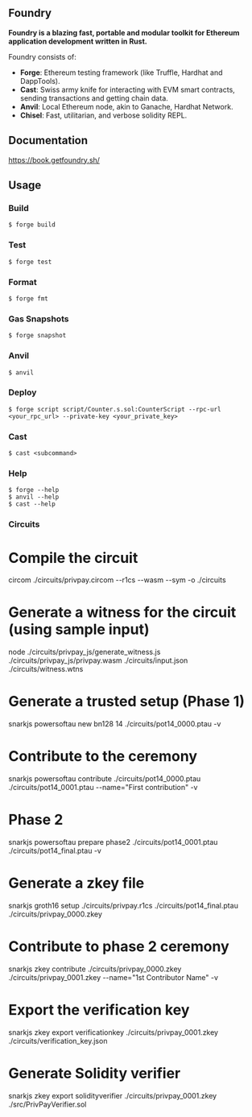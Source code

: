 ## Foundry

**Foundry is a blazing fast, portable and modular toolkit for Ethereum application development written in Rust.**

Foundry consists of:

-   **Forge**: Ethereum testing framework (like Truffle, Hardhat and DappTools).
-   **Cast**: Swiss army knife for interacting with EVM smart contracts, sending transactions and getting chain data.
-   **Anvil**: Local Ethereum node, akin to Ganache, Hardhat Network.
-   **Chisel**: Fast, utilitarian, and verbose solidity REPL.

## Documentation

https://book.getfoundry.sh/

## Usage

### Build

```shell
$ forge build
```

### Test

```shell
$ forge test
```

### Format

```shell
$ forge fmt
```

### Gas Snapshots

```shell
$ forge snapshot
```

### Anvil

```shell
$ anvil
```

### Deploy

```shell
$ forge script script/Counter.s.sol:CounterScript --rpc-url <your_rpc_url> --private-key <your_private_key>
```

### Cast

```shell
$ cast <subcommand>
```

### Help

```shell
$ forge --help
$ anvil --help
$ cast --help
```
### Circuits

# Compile the circuit
circom ./circuits/privpay.circom --r1cs --wasm --sym -o ./circuits

# Generate a witness for the circuit (using sample input)
node ./circuits/privpay_js/generate_witness.js ./circuits/privpay_js/privpay.wasm ./circuits/input.json ./circuits/witness.wtns

# Generate a trusted setup (Phase 1)
snarkjs powersoftau new bn128 14 ./circuits/pot14_0000.ptau -v

# Contribute to the ceremony
snarkjs powersoftau contribute ./circuits/pot14_0000.ptau ./circuits/pot14_0001.ptau --name="First contribution" -v

# Phase 2
snarkjs powersoftau prepare phase2 ./circuits/pot14_0001.ptau ./circuits/pot14_final.ptau -v

# Generate a zkey file
snarkjs groth16 setup ./circuits/privpay.r1cs ./circuits/pot14_final.ptau ./circuits/privpay_0000.zkey

# Contribute to phase 2 ceremony
snarkjs zkey contribute ./circuits/privpay_0000.zkey ./circuits/privpay_0001.zkey --name="1st Contributor Name" -v

# Export the verification key
snarkjs zkey export verificationkey ./circuits/privpay_0001.zkey ./circuits/verification_key.json

# Generate Solidity verifier
snarkjs zkey export solidityverifier ./circuits/privpay_0001.zkey ./src/PrivPayVerifier.sol